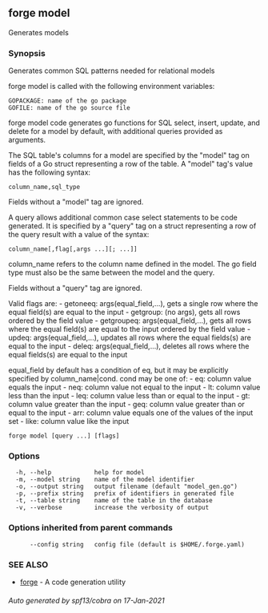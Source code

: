 ## forge model

Generates models

### Synopsis

Generates common SQL patterns needed for relational models

forge model is called with the following environment variables:

	GOPACKAGE: name of the go package
	GOFILE: name of the go source file

forge model code generates go functions for SQL select, insert, update, and
delete for a model by default, with additional queries provided as arguments.

The SQL table's columns for a model are specified by the "model" tag on fields
of a Go struct representing a row of the table. A "model" tag's value has the
following syntax:

	column_name,sql_type

Fields without a "model" tag are ignored.

A query allows additional common case select statements to be code generated.
It is specified by a "query" tag on a struct representing a row of the query
result with a value of the syntax:

	column_name[,flag[,args ...][; ...]]

column_name refers to the column name defined in the model. The go field type
must also be the same between the model and the query.

Fields without a "query" tag are ignored.

Valid flags are:
	- getoneeq: args(equal_field,...), gets a single row where the equal field(s)
	are equal to the input
	- getgroup: (no args), gets all rows ordered by the field value
	- getgroupeq: args(equal_field,...), gets all rows where the equal field(s)
	are equal to the input ordered by the field value
	- updeq: args(equal_field,...), updates all rows where the equal fields(s)
	are equal to the input
	- deleq: args(equal_field,...), deletes all rows where the equal fields(s)
	are equal to the input

equal_field by default has a condition of eq, but it may be explicitly
specified by column_name|cond. cond may be one of:
	- eq: column value equals the input
	- neq: column value not equal to the input
	- lt: column value less than the input
	- leq: column value less than or equal to the input
	- gt: column value greater than the input
	- geq: column value greater than or equal to the input
	- arr: column value equals one of the values of the input set
	- like: column value like the input



```
forge model [query ...] [flags]
```

### Options

```
  -h, --help            help for model
  -m, --model string    name of the model identifier
  -o, --output string   output filename (default "model_gen.go")
  -p, --prefix string   prefix of identifiers in generated file
  -t, --table string    name of the table in the database
  -v, --verbose         increase the verbosity of output
```

### Options inherited from parent commands

```
      --config string   config file (default is $HOME/.forge.yaml)
```

### SEE ALSO

* [forge](forge.md)	 - A code generation utility

###### Auto generated by spf13/cobra on 17-Jan-2021
